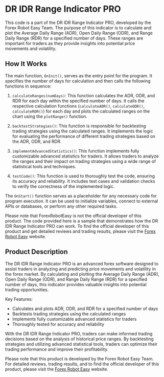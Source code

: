 # DR IDR Range Indicator PRO

This code is a part of the DR IDR Range Indicator PRO, developed by the Forex Robot Easy Team. The purpose of this indicator is to calculate and plot the Average Daily Range (ADR), Open Daily Range (ODR), and Range Daily Range (RDR) for a specified number of days. These ranges are important for traders as they provide insights into potential price movements and volatility.

## How It Works

The main function, `OnInit()`, serves as the entry point for the program. It specifies the number of days for calculation and then calls the following functions in sequence:

1. `calculateRanges(numDays)`: This function calculates the ADR, ODR, and RDR for each day within the specified number of days. It calls the respective calculation functions (`calculateADR()`, `calculateODR()`, `calculateRDR()`) for each day and plots the calculated ranges on the chart using the `plotRange()` function.

2. `backtestStrategies()`: This function is responsible for backtesting trading strategies using the calculated ranges. It implements the logic for evaluating the performance of different trading strategies based on the ADR, ODR, and RDR.

3. `implementAdvancedStatistics()`: This function implements fully customizable advanced statistics for traders. It allows traders to analyze the ranges and their impact on trading strategies using a wide range of statistical tools and techniques.

4. `testCode()`: This function is used to thoroughly test the code, ensuring its accuracy and reliability. It includes test cases and validation checks to verify the correctness of the implemented logic.

The `OnStart()` function serves as a placeholder for any necessary code for program execution. It can be used to initialize variables, connect to external APIs or databases, or perform any other required tasks.

Please note that ForexRobotEasy is not the official developer of this product. The code provided here is a sample that demonstrates how the DR IDR Range Indicator PRO can work. To find the official developer of this product and get detailed reviews and trading results, please visit the [Forex Robot Easy](https://forexroboteasy.com/forex-robot-review/dr-idr-pro-advanced-forex-software-review-results/) website.

## Product Description

The DR IDR Range Indicator PRO is an advanced forex software designed to assist traders in analyzing and predicting price movements and volatility in the forex market. By calculating and plotting the Average Daily Range (ADR), Open Daily Range (ODR), and Range Daily Range (RDR) for a specified number of days, this indicator provides valuable insights into potential trading opportunities.

Key Features:
- Calculates and plots ADR, ODR, and RDR for a specified number of days
- Backtests trading strategies using the calculated ranges
- Implements fully customizable advanced statistics for traders
- Thoroughly tested for accuracy and reliability

With the DR IDR Range Indicator PRO, traders can make informed trading decisions based on the analysis of historical price ranges. By backtesting strategies and utilizing advanced statistical tools, traders can optimize their trading performance and improve their profitability.

Please note that this product is developed by the Forex Robot Easy Team. For detailed reviews, trading results, and to find the official developer of this product, please visit the [Forex Robot Easy](https://forexroboteasy.com/forex-robot-review/dr-idr-pro-advanced-forex-software-review-results/) website.
